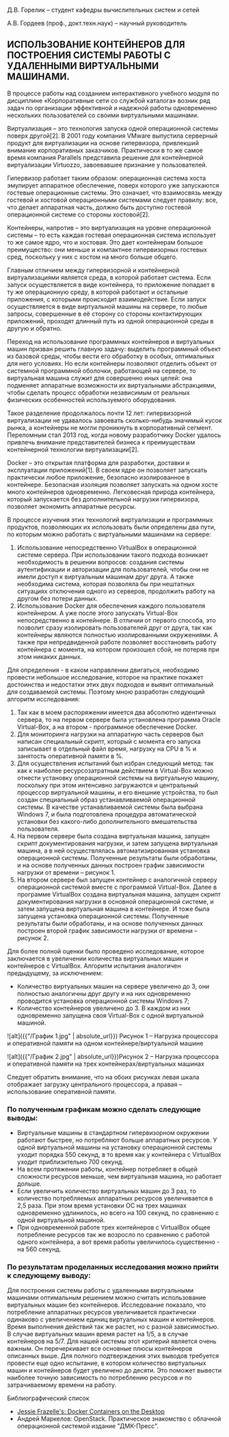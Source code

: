 Д.В. Горелик – студент кафедры вычислительных систем и сетей

А.В. Гордеев (проф., докт.техн.наук) – научный руководитель
			
## ИСПОЛЬЗОВАНИЕ КОНТЕЙНЕРОВ ДЛЯ ПОСТРОЕНИЯ СИСТЕМЫ РАБОТЫ С УДАЛЕННЫМИ ВИРТУАЛЬНЫМИ МАШИНАМИ.


В процессе работы над созданием интерактивного учебного модуля по дисциплине «Корпоративные сети со службой каталога» возник ряд задач по организации эффективной и надежной работы одновременно нескольких пользователей со своими виртуальными машинами.

Виртуализация – это технология запуска одной операционной системы поверх другой[2]. В 2001 году компания VMware выпустила серверный продукт для виртуализации на основе гипервизора, привлекший внимание корпоративных заказчиков. Практически в то же самое время компания Parallels представила решение для контейнерной виртуализации Virtuozzo, завоевавшее признание у пользователей.

Гипервизор работает таким образом: операционная система хоста эмулирует аппаратное обеспечение, поверх которого уже запускаются гостевые операционные системы. Это означает, что взаимосвязь между гостевой и хостовой операционными системами следует правилу: все, что делает аппаратная часть, должно быть доступно гостевой операционной системе со стороны хостовой[2].

Контейнеры, напротив – это виртуализация на уровне операционной системы – то есть каждая гостевая операционная система использует то же самое ядро, что и хостовая. Это дает контейнерам большое преимущество: они меньше и компактнее гипервизорных гостевых сред, поскольку у них с хостом на много больше общего. 

Главным отличием между гипервизорной и контейнерной виртуализациями является среда, в которой работает система. Если запуск осуществляется в виде контейнера, то приложение попадает в ту же операционную среду, в которой работают и остальные приложения, с которыми происходит взаимодействие. Если запуск осуществляется в виде виртуальной машины на сервере, то любые запросы, совершенные в её сторону со стороны контактирующих приложений, проходят длинный путь из одной операционной среды в другую и обратно.

Переход на использование программных контейнеров и виртуальных машин призван решить главную задачу: выделить программный объект из базовой среды, чтобы вести его обработку в особых, оптимальных для него условиях. Но если контейнеры позволяют отделить объект от системной программной оболочки, работающей на сервере, то виртуальная машина служит для совершенно иных целей: она подменяет аппаратные возможности их виртуальными абстракциями, чтобы сделать процесс обработки независимым от реальных физических особенностей используемого оборудования.

Такое разделение продолжалось почти 12 лет: гипервизорной виртуализации не удавалось завоевать сколько-нибудь значимый кусок рынка, а контейнеры не могли проникнуть в корпоративный сегмент. Переломным стал 2013 год, когда новому разработчику Docker удалось привлечь внимание представителей бизнеса к преимуществам контейнерной технологии виртуализации[2].

Docker – это открытая платформа для разработки, доставки и эксплуатации приложений[1]. В своем ядре он позволяет запускать практически любое приложение, безопасно изолированное в контейнере. Безопасная изоляция позволяет запускать на одном хосте много контейнеров одновременно. Легковесная природа контейнера, который запускается без дополнительной нагрузки гипервизора, позволяет экономить аппаратные ресурсы.

В процессе изучения этих технологий виртуализации и программных продуктов, позволяющих их использовать были определены два пути, по которым можно работать с виртуальными машинами на сервере:
1) Использование непосредственно VirtualBox в операционной системе сервера. При использовании такого подхода возникает необходимость в решении вопросов: создания системы аутентификации и авторизации для пользователей, чтобы они не имели доступ к виртуальным машинам друг друга. А также необходима система, которая позволяла бы при нештатных ситуациях отключения одного из серверов, продолжить работу на другом без потери данных.
2) Использование Docker для обеспечения каждого пользователя контейнером. А уже после этого запускать Virtual-Box непосредственно в контейнере. В отличии от первого способа, это позволит сразу изолировать пользователей друг от друга, так как контейнеры являются полностью изолированными окружениями. А также при непредвиденной работе позволяет восстановить работу контейнера с момента, на котором произошел сбой, не потеряв при этом никаких данных.

Для определения - в каком направлении двигаться, необходимо провести небольшое исследование, которое на практике покажет достоинства и недостатки этих двух подходов и выявит оптимальный для создаваемой системы. Поэтому мною разработан следующий алгоритм исследования:
1) Так как в моем распоряжении имеется два абсолютно идентичных сервера, то на первом сервере была установлена программа Oracle Virtual-Box, а на втором - программное обеспечение Docker.
2) Для мониторинга нагрузки на аппаратную часть серверов был написан специальный скрипт, который с момента его запуска записывает в отдельный файл время, нагрузку на CPU в % и занятость оперативной памяти в %.
3) Для осуществления испытаний был избран следующий метод: так как к наиболее ресурсозатратным действием в Virtual-Box можно отнести установку операционной системы на виртуальную машину, поскольку при этом интенсивно загружаются и центральный процессор виртуальной машины, и его внешние устройства, то был создан специальный образ устанавливаемой операционной системы. В качестве устанавливаемой системы была выбрана Windows 7, и была подготовлена процедура автоматической установки без какого-либо дополнительного вмешательства пользователя.
4) На первом сервере была создана виртуальная машина, запущен скрипт документирования нагрузки, и затем запущена виртуальная машина, а в ней осуществлялась автоматизированная установка операционной системы. Полученные результаты были обработаны, и на основе полученных данных построен график зависимости нагрузки от времени – рисунок 1.
5) На втором сервере был запущен контейнер с аналогичной серверу операционной системой вместе с программой Virtual-Box. Далее в программе VirtualBox создана виртуальная машина, запущен скрипт документирования нагрузки в основной операционной системе, и затем запущена виртуальная машина в контейнере. И тоже была запущена установка операционной системы. Полученные результаты были обработаны, и на основе полученных данных построен второй график зависимости нагрузки от времени – рисунок 2.

Для более полной оценки было проведено исследование, которое заключается в увеличении количества виртуальных машин и контейнеров с VirtualBox. Алгоритм испытания аналогичен предыдущему, за исключением:

- Количество виртуальных машин на сервере увеличено до 3, они полностью аналогичны друг другу и на них одновременно проводится установка операционной системы Windows 7;
- Количество контейнеров увеличено до 3. В каждом из них одновременно запущена своя Virtual-Box с одной виртуальной машиной.
 
![alt]({{"/График 1.jpg" | absolute_url}}) Рисунок 1 – Нагрузка процессора и оперативной памяти на одном контейнере/виртуальной машине
 
![alt]({{"/График 2.jpg" | absolute_url}})Рисунок 2 – Нагрузка процессора и оперативной памяти на трех контейнерах/виртуальных машинах

Следует обратить внимание, что на обоих рисунках левая шкала отображает загрузку центрального процессора, а правая – использование оперативной памяти.

### По полученным графикам можно сделать следующие выводы:

- Виртуальные машины в стандартном гипервизорном окружении работают быстрее, но потребляют больше аппаратных ресурсов. У одной виртуальной машины на установку операционной системы уходит порядка 550 секунд, в то время как у контейнера с VirtualBox уходит приблизительно 700 секунд. 
- На всем протяжении работы, контейнер потребляет в общей сложности ресурсов меньше, чем виртуальная машина, но работает дольше.
- Если увеличить количество виртуальных машин до 3 раз, то количество потребляемых аппаратных ресурсов увеличивается в 2,5 раза. При этом время установки ОС на трех машинах одновременно удлинилось, но всего на 100 секунд, по сравнению с одной виртуальной машиной.
- При одновременной работе трех контейнеров с VirtualBox общее потребление ресурсов так же возросло по сравнению с работой одного контейнера, а вот время работы увеличилось существенно - на 560 секунд.

### По результатам проделанных исследования можно прийти к следующему выводу: 
Для построения системы работы с удаленными виртуальными машинами оптимальным решением можно считать использование виртуальных машин без контейнеров. Исследование показало, что потребление аппаратных ресурсов увеличивается практически одинаково с увеличением единиц виртуальных машин и контейнеров. Время выполнения действий так же растет, но с разной зависимостью. В случае виртуальных машин время растет на 1/5, а в случае контейнеров на 5/7. Для нашей системы этот критерий является очень важным. Он перечеркивает все основные плюсы контейнеров описанных выше. Для полного подтверждения этих выводов требуется провести еще одно испытание, в котором количество виртуальных машин и контейнеров будет увеличено до десяти. Это поможет вывести наиболее точную зависимость по потреблению ресурсов и по затрачиваемому времени на работу.

Библиографический список
- [Jessie Frazelle's: Docker Containers on the Desktop](https://blog.jessfraz.com/post/docker-containers-on-the-desktop/)
- Андрей Маркелов: OpenStack. Практическое знакомство с облачной операционной системой издание "ДМК-Пресс".

